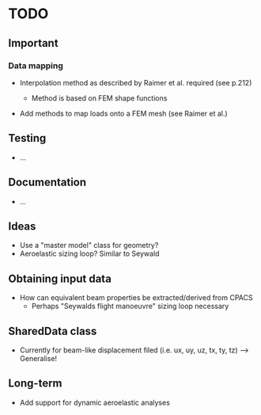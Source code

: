 # TODO

## Important

### Data mapping
* Interpolation method as described by Raimer et al. required (see p.212)
    * Method is based on FEM shape functions

* Add methods to map loads onto a FEM mesh (see Raimer et al.)

## Testing
* ...

## Documentation
* ...

## Ideas
* Use a "master model" class for geometry?
* Aeroelastic sizing loop? Similar to Seywald

## Obtaining input data
* How can equivalent beam properties be extracted/derived from CPACS
    * Perhaps "Seywalds flight manoeuvre" sizing loop necessary

## SharedData class
* Currently for beam-like displacement filed (i.e. ux, uy, uz, tx, ty, tz) --> Generalise!

## Long-term
* Add support for dynamic aeroelastic analyses
